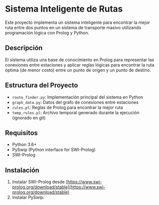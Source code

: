 # Sistema Inteligente de Rutas

Este proyecto implementa un sistema inteligente para encontrar la mejor ruta entre dos puntos en un sistema de transporte masivo utilizando programación lógica con Prolog y Python.

## Descripción

El sistema utiliza una base de conocimiento en Prolog para representar las conexiones entre estaciones y aplicar reglas lógicas para encontrar la ruta óptima (de menor costo) entre un punto de origen y un punto de destino.

## Estructura del Proyecto

- `route_finder.py`: Implementación principal del sistema en Python
- `graph_data.py`: Datos del grafo de conexiones entre estaciones
- `rules.pl`: Reglas de Prolog para encontrar la mejor ruta
- `temp_rules.pl`: Archivo temporal generado durante la ejecución (ignorado en git)

## Requisitos

- Python 3.6+
- PySwip (Python interface for SWI-Prolog)
- SWI-Prolog

## Instalación

1. Instalar SWI-Prolog desde [https://www.swi-prolog.org/download/stable](https://www.swi-prolog.org/download/stable)
2. Instalar PySwip: